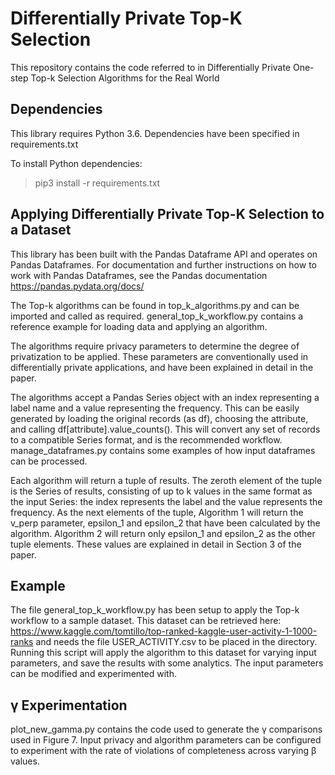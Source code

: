 # Differentially Private Top-K Selection
This repository contains the code referred to in Differentially Private One-step Top-k Selection 
Algorithms for the Real World


## Dependencies
This library requires Python 3.6. Dependencies have been specified in requirements.txt

To install Python dependencies:

>pip3 install -r requirements.txt

## Applying Differentially Private Top-K Selection to a Dataset
This library has been built with the Pandas Dataframe API and operates on Pandas Dataframes. For 
documentation and further instructions on how to work with Pandas Dataframes, see the Pandas documentation
https://pandas.pydata.org/docs/ 

The Top-k algorithms can be found in top_k_algorithms.py and can be imported and called as required. 
general_top_k_workflow.py contains a reference example for loading data and applying an algorithm.

The algorithms require privacy parameters to determine the degree of privatization to be applied. These parameters are 
conventionally used in differentially private applications, and have been explained in detail
in the paper.

The algorithms accept a Pandas Series object with an index representing a label name and a value representing the 
frequency. This can be easily generated by loading the original records (as df), choosing the attribute, 
and calling df[attribute].value_counts(). This will convert any set of records to a compatible Series format, and is the 
recommended workflow. manage_dataframes.py contains some examples of how input dataframes can be processed.

Each algorithm will return a tuple of results. The zeroth element of the tuple is the Series of results, consisting
of up to k values in the same format as the input Series: the index represents the label and the value represents the 
frequency. As the next elements of the tuple, Algorithm 1 will return the v_perp parameter, epsilon_1 and epsilon_2 that
have been calculated by the algorithm. Algorithm 2 will return only epsilon_1 and epsilon_2 as the other tuple elements.
These values are explained in detail in Section 3 of the paper. 

## Example
The file general_top_k_workflow.py has been setup to apply the Top-k workflow to a sample dataset. This dataset can be 
retrieved here: https://www.kaggle.com/tomtillo/top-ranked-kaggle-user-activity-1-1000-ranks and needs the file
USER_ACTIVITY.csv to be placed in the directory. Running this script will apply the algorithm to this dataset for 
varying input parameters, and save the results with some analytics. The input parameters can be modified and 
experimented with. 

## γ Experimentation
plot_new_gamma.py contains the code used to generate the γ comparisons used in Figure 7. Input privacy and algorithm 
parameters can be configured to experiment with the rate of violations of completeness across varying β values.
